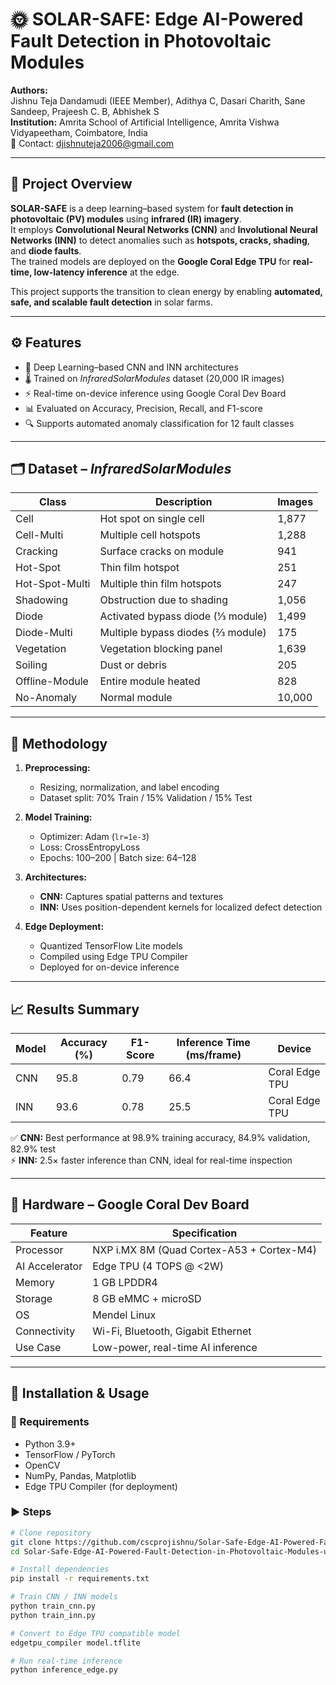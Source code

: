 # 🌞 SOLAR-SAFE: Edge AI-Powered Fault Detection in Photovoltaic Modules

**Authors:**  
Jishnu Teja Dandamudi (IEEE Member), Adithya C, Dasari Charith, Sane Sandeep, Prajeesh C. B, Abhishek S     
**Institution:** Amrita School of Artificial Intelligence, Amrita Vishwa Vidyapeetham, Coimbatore, India  
📧 Contact: [djishnuteja2006@gmail.com](mailto:djishnuteja2006@gmail.com)

---

## 📘 Project Overview

**SOLAR-SAFE** is a deep learning–based system for **fault detection in photovoltaic (PV) modules** using **infrared (IR) imagery**.  
It employs **Convolutional Neural Networks (CNN)** and **Involutional Neural Networks (INN)** to detect anomalies such as **hotspots, cracks, shading**, and **diode faults**.  
The trained models are deployed on the **Google Coral Edge TPU** for **real-time, low-latency inference** at the edge.

This project supports the transition to clean energy by enabling **automated, safe, and scalable fault detection** in solar farms.

---

## ⚙️ Features

- 🧠 Deep Learning–based CNN and INN architectures  
- 🌡️ Trained on *InfraredSolarModules* dataset (20,000 IR images)  
- ⚡ Real-time on-device inference using Google Coral Dev Board  
- 📊 Evaluated on Accuracy, Precision, Recall, and F1-score  
- 🔍 Supports automated anomaly classification for 12 fault classes  

---

## 🗂 Dataset – *InfraredSolarModules*

| Class | Description | Images |
|-------|--------------|--------|
| Cell | Hot spot on single cell | 1,877 |
| Cell-Multi | Multiple cell hotspots | 1,288 |
| Cracking | Surface cracks on module | 941 |
| Hot-Spot | Thin film hotspot | 251 |
| Hot-Spot-Multi | Multiple thin film hotspots | 247 |
| Shadowing | Obstruction due to shading | 1,056 |
| Diode | Activated bypass diode (⅓ module) | 1,499 |
| Diode-Multi | Multiple bypass diodes (⅔ module) | 175 |
| Vegetation | Vegetation blocking panel | 1,639 |
| Soiling | Dust or debris | 205 |
| Offline-Module | Entire module heated | 828 |
| No-Anomaly | Normal module | 10,000 |

---

## 🧩 Methodology

1. **Preprocessing:**  
   - Resizing, normalization, and label encoding  
   - Dataset split: 70% Train / 15% Validation / 15% Test  

2. **Model Training:**  
   - Optimizer: Adam (`lr=1e-3`)  
   - Loss: CrossEntropyLoss  
   - Epochs: 100–200 | Batch size: 64–128  

3. **Architectures:**  
   - **CNN:** Captures spatial patterns and textures  
   - **INN:** Uses position-dependent kernels for localized defect detection  

4. **Edge Deployment:**  
   - Quantized TensorFlow Lite models  
   - Compiled using Edge TPU Compiler  
   - Deployed for on-device inference  

---

## 📈 Results Summary

| Model | Accuracy (%) | F1-Score | Inference Time (ms/frame) | Device |
|--------|---------------|----------|---------------------------|--------|
| CNN | 95.8 | 0.79 | 66.4 | Coral Edge TPU |
| INN | 93.6 | 0.78 | 25.5 | Coral Edge TPU |

✅ **CNN:** Best performance at 98.9% training accuracy, 84.9% validation, 82.9% test  
⚡ **INN:** 2.5× faster inference than CNN, ideal for real-time inspection  

---

## 🧰 Hardware – Google Coral Dev Board

| Feature | Specification |
|----------|----------------|
| Processor | NXP i.MX 8M (Quad Cortex-A53 + Cortex-M4) |
| AI Accelerator | Edge TPU (4 TOPS @ <2W) |
| Memory | 1 GB LPDDR4 |
| Storage | 8 GB eMMC + microSD |
| OS | Mendel Linux |
| Connectivity | Wi-Fi, Bluetooth, Gigabit Ethernet |
| Use Case | Low-power, real-time AI inference |

---

## 🚀 Installation & Usage

### 🔧 Requirements
- Python 3.9+
- TensorFlow / PyTorch
- OpenCV
- NumPy, Pandas, Matplotlib
- Edge TPU Compiler (for deployment)

### ▶️ Steps
```bash
# Clone repository
git clone https://github.com/cscprojishnu/Solar-Safe-Edge-AI-Powered-Fault-Detection-in-Photovoltaic-Modules-using-AI-ML.git
cd Solar-Safe-Edge-AI-Powered-Fault-Detection-in-Photovoltaic-Modules-using-AI-ML

# Install dependencies
pip install -r requirements.txt

# Train CNN / INN models
python train_cnn.py
python train_inn.py

# Convert to Edge TPU compatible model
edgetpu_compiler model.tflite

# Run real-time inference
python inference_edge.py
